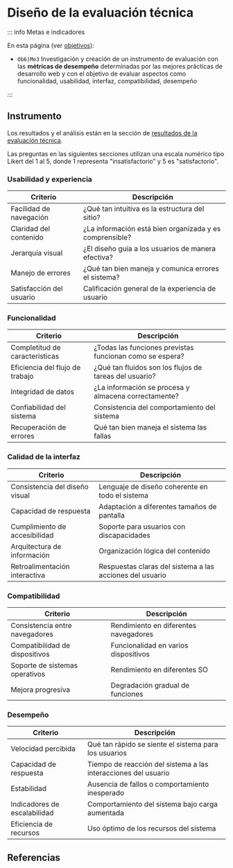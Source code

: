 # Diseño de la evaluación técnica

::: info Metas e indicadores

En esta página (ver [objetivos](/proyecto/objetivos.md)):

- `Ob6|Me3` Investigación y creación de un instrumento de evaluación con las **métricas de desempeño** determinadas por las mejores prácticas de desarrollo web y con el objetivo de evaluar aspectos como funcionalidad, usabilidad, interfaz, compatibilidad, desempeño

:::

## Instrumento

Los resultados y el análisis están en la sección de [resultados de la evaluación técnica](/resultados/evaluacion/tecnica.md).

Las preguntas en las siguientes secciones utilizan una escala numérico tipo Likert del 1 al 5, donde 1 representa "insatisfactorio" y 5 es "satisfactorio".

### Usabilidad y experiencia

| Criterio                 | Descripción                                             |
| ------------------------ | ------------------------------------------------------- |
| Facilidad de navegación  | ¿Qué tan intuitiva es la estructura del sitio?          |
| Claridad del contenido   | ¿La información está bien organizada y es comprensible? |
| Jerarquía visual         | ¿El diseño guía a los usuarios de manera efectiva?      |
| Manejo de errores        | ¿Qué tan bien maneja y comunica errores el sistema?     |
| Satisfacción del usuario | Calificación general de la experiencia de usuario       |

### Funcionalidad

| Criterio                        | Descripción                                              |
| ------------------------------- | -------------------------------------------------------- |
| Completitud de características  | ¿Todas las funciones previstas funcionan como se espera? |
| Eficiencia del flujo de trabajo | ¿Qué tan fluidos son los flujos de tareas del usuario?   |
| Integridad de datos             | ¿La información se procesa y almacena correctamente?     |
| Confiabilidad del sistema       | Consistencia del comportamiento del sistema              |
| Recuperación de errores         | Qué tan bien maneja el sistema las fallas                |

### Calidad de la interfaz

| Criterio                       | Descripción                                              |
| ------------------------------ | -------------------------------------------------------- |
| Consistencia del diseño visual | Lenguaje de diseño coherente en todo el sistema          |
| Capacidad de respuesta         | Adaptación a diferentes tamaños de pantalla              |
| Cumplimiento de accesibilidad  | Soporte para usuarios con discapacidades                 |
| Arquitectura de información    | Organización lógica del contenido                        |
| Retroalimentación interactiva  | Respuestas claras del sistema a las acciones del usuario |

### Compatibilidad

| Criterio                       | Descripción                           |
| ------------------------------ | ------------------------------------- |
| Consistencia entre navegadores | Rendimiento en diferentes navegadores |
| Compatibilidad de dispositivos | Funcionalidad en varios dispositivos  |
| Soporte de sistemas operativos | Rendimiento en diferentes SO          |
| Mejora progresiva              | Degradación gradual de funciones      |

### Desempeño

| Criterio                     | Descripción                                                    |
| ---------------------------- | -------------------------------------------------------------- |
| Velocidad percibida          | Qué tan rápido se siente el sistema para los usuarios          |
| Capacidad de respuesta       | Tiempo de reacción del sistema a las interacciones del usuario |
| Estabilidad                  | Ausencia de fallos o comportamiento inesperado                 |
| Indicadores de escalabilidad | Comportamiento del sistema bajo carga aumentada                |
| Eficiencia de recursos       | Uso óptimo de los recursos del sistema                         |

## Referencias

<Citation citekey="krug2014dont" />
<Citation citekey="libby2016responsive" />
